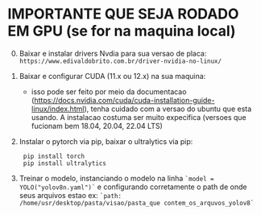 # IMPORTANTE QUE SEJA RODADO EM GPU (se for na maquina local)

0. Baixar e instalar drivers Nvdia para sua versao de placa:
    `https://www.edivaldobrito.com.br/driver-nvidia-no-linux/`    

1. Baixar e configurar CUDA (11.x ou 12.x) na sua maquina:
    * isso pode ser feito por meio da documentacao (https://docs.nvidia.com/cuda/cuda-installation-guide-linux/index.html), tenha cuidado com a versao do ubuntu que esta  usando. A instalacao costuma ser muito expecifica (versoes que fucionam bem 18.04, 20.04, 22.04 LTS)

2. Instalar o pytorch via pip, baixar o ultralytics via pip:
   ```
    pip install torch
    pip install ultralytics
   ```
4. Treinar o modelo, instanciando o modelo na linha
   ``` `model = YOLO("yolov8n.yaml")` ```
   e configurando corretamente o path de onde seus arquivos estao ex:
    ``` `path: /home/usr/desktop/pasta/visao/pasta_que contem_os_arquvos_yolov8` ```
